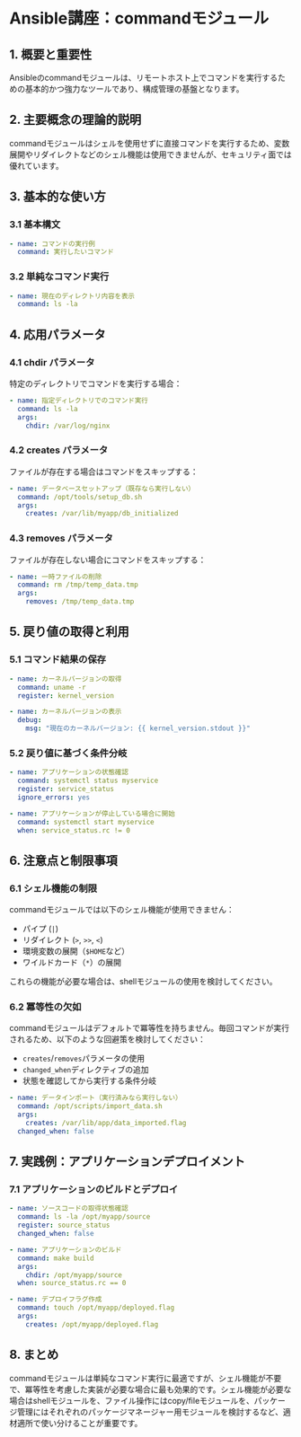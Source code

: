# Ansible講座：commandモジュール

## 1. 概要と重要性

Ansibleのcommandモジュールは、リモートホスト上でコマンドを実行するための基本的かつ強力なツールであり、構成管理の基盤となります。

## 2. 主要概念の理論的説明

commandモジュールはシェルを使用せずに直接コマンドを実行するため、変数展開やリダイレクトなどのシェル機能は使用できませんが、セキュリティ面では優れています。

## 3. 基本的な使い方

### 3.1 基本構文

```yaml
- name: コマンドの実行例
  command: 実行したいコマンド
```

### 3.2 単純なコマンド実行

```yaml
- name: 現在のディレクトリ内容を表示
  command: ls -la
```

## 4. 応用パラメータ

### 4.1 chdir パラメータ

特定のディレクトリでコマンドを実行する場合：

```yaml
- name: 指定ディレクトリでのコマンド実行
  command: ls -la
  args:
    chdir: /var/log/nginx
```

### 4.2 creates パラメータ

ファイルが存在する場合はコマンドをスキップする：

```yaml
- name: データベースセットアップ（既存なら実行しない）
  command: /opt/tools/setup_db.sh
  args:
    creates: /var/lib/myapp/db_initialized
```

### 4.3 removes パラメータ

ファイルが存在しない場合にコマンドをスキップする：

```yaml
- name: 一時ファイルの削除
  command: rm /tmp/temp_data.tmp
  args:
    removes: /tmp/temp_data.tmp
```

## 5. 戻り値の取得と利用

### 5.1 コマンド結果の保存

```yaml
- name: カーネルバージョンの取得
  command: uname -r
  register: kernel_version

- name: カーネルバージョンの表示
  debug:
    msg: "現在のカーネルバージョン: {{ kernel_version.stdout }}"
```

### 5.2 戻り値に基づく条件分岐

```yaml
- name: アプリケーションの状態確認
  command: systemctl status myservice
  register: service_status
  ignore_errors: yes

- name: アプリケーションが停止している場合に開始
  command: systemctl start myservice
  when: service_status.rc != 0
```

## 6. 注意点と制限事項

### 6.1 シェル機能の制限

commandモジュールでは以下のシェル機能が使用できません：
- パイプ (`|`)
- リダイレクト (`>`, `>>`, `<`)
- 環境変数の展開（`$HOME`など）
- ワイルドカード（`*`）の展開

これらの機能が必要な場合は、shellモジュールの使用を検討してください。

### 6.2 冪等性の欠如

commandモジュールはデフォルトで冪等性を持ちません。毎回コマンドが実行されるため、以下のような回避策を検討してください：

- `creates`/`removes`パラメータの使用
- `changed_when`ディレクティブの追加
- 状態を確認してから実行する条件分岐

```yaml
- name: データインポート（実行済みなら実行しない）
  command: /opt/scripts/import_data.sh
  args:
    creates: /var/lib/app/data_imported.flag
  changed_when: false
```

## 7. 実践例：アプリケーションデプロイメント

### 7.1 アプリケーションのビルドとデプロイ

```yaml
- name: ソースコードの取得状態確認
  command: ls -la /opt/myapp/source
  register: source_status
  changed_when: false

- name: アプリケーションのビルド
  command: make build
  args:
    chdir: /opt/myapp/source
  when: source_status.rc == 0

- name: デプロイフラグ作成
  command: touch /opt/myapp/deployed.flag
  args:
    creates: /opt/myapp/deployed.flag
```

## 8. まとめ

commandモジュールは単純なコマンド実行に最適ですが、シェル機能が不要で、冪等性を考慮した実装が必要な場合に最も効果的です。シェル機能が必要な場合はshellモジュールを、ファイル操作にはcopy/fileモジュールを、パッケージ管理にはそれぞれのパッケージマネージャー用モジュールを検討するなど、適材適所で使い分けることが重要です。
